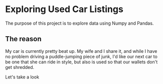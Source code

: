 # Exploring Used Car Listings
The purpose of this project is to explore data using Numpy and Pandas. 

## The reason
My car is currently pretty beat up. My wife and I share it, and while I have no problem driving a puddle-jumping piece of junk, I'd like our next car to be one that she can ride in style, but also is used so that our wallets don't get shredded.


Let's take a look
